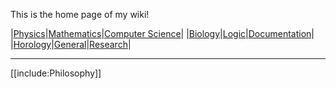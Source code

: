 This is the home page of my wiki!

|[Physics](./Physics/)|[Mathematics](./Mathematics/Home)|[Computer Science](./Computer-Science/)|
|[Biology](./Biology/)|[Logic](./Logic/)|[Documentation](./Documentation/)|
|[Horology](./Horology/)|[General](./General/)|[Research](./Computer-Science/Artificial-Intelligence/Reinforcement-Learning/)|

---

[[include:Philosophy]]